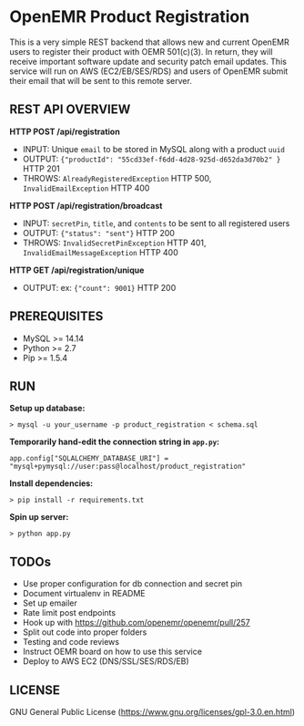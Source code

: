 # OpenEMR Product Registration

This is a very simple REST backend that allows new and current OpenEMR users to register their product with OEMR 501(c)(3). In return, they will receive important software update and security patch email updates. This service will run on AWS (EC2/EB/SES/RDS) and users of OpenEMR submit their email that will be sent to this remote server.

## REST API OVERVIEW

__HTTP POST /api/registration__
- INPUT: Unique `email` to be stored in MySQL along with a product `uuid`
- OUTPUT: `{"productId": "55cd33ef-f6dd-4d28-925d-d652da3d70b2" }` HTTP 201
- THROWS: `AlreadyRegisteredException` HTTP 500, `InvalidEmailException` HTTP 400

__HTTP POST /api/registration/broadcast__
- INPUT: `secretPin`, `title`, and `contents` to be sent to all registered users
- OUTPUT: `{"status": "sent"}` HTTP 200
- THROWS: `InvalidSecretPinException` HTTP 401, `InvalidEmailMessageException` HTTP 400

__HTTP GET /api/registration/unique__
- OUTPUT: ex: `{"count": 9001}` HTTP 200

## PREREQUISITES

- MySQL >= 14.14
- Python >= 2.7
- Pip >= 1.5.4

## RUN

__Setup up database:__

```
> mysql -u your_username -p product_registration < schema.sql
```

__Temporarily hand-edit the connection string in `app.py`:__
```
app.config["SQLALCHEMY_DATABASE_URI"] = "mysql+pymysql://user:pass@localhost/product_registration"
```

__Install dependencies:__

```
> pip install -r requirements.txt
```

__Spin up server:__

```
> python app.py
```

## TODOs

- Use proper configuration for db connection and secret pin
- Document virtualenv in README
- Set up emailer
- Rate limit post endpoints
- Hook up with https://github.com/openemr/openemr/pull/257
- Split out code into proper folders
- Testing and code reviews
- Instruct OEMR board on how to use this service
- Deploy to AWS EC2 (DNS/SSL/SES/RDS/EB)

## LICENSE

GNU General Public License (https://www.gnu.org/licenses/gpl-3.0.en.html)

